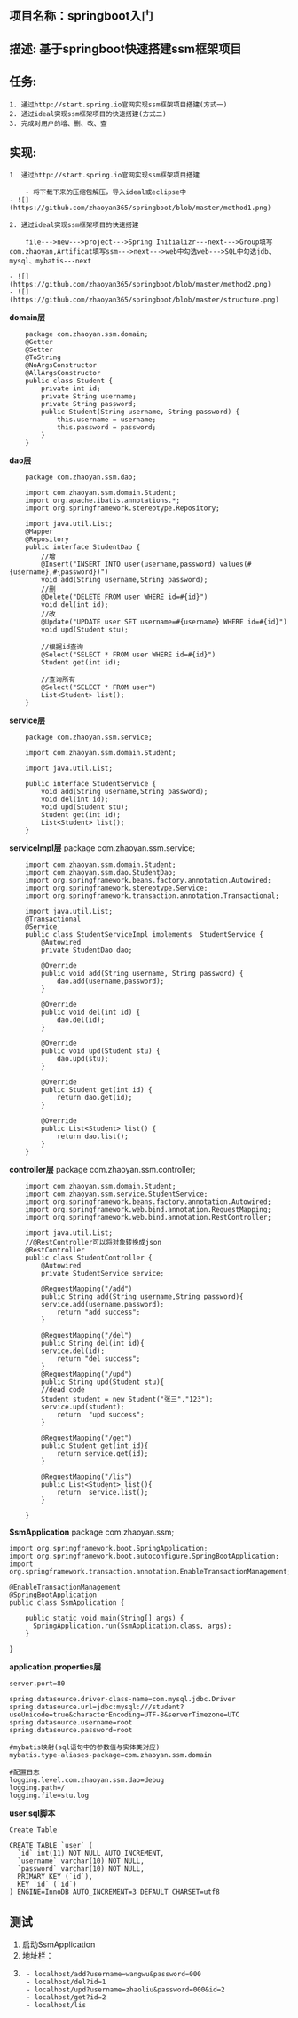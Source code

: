 ## 项目名称：springboot入门 ##
## 描述: 基于springboot快速搭建ssm框架项目 ##
## 任务: ##
	1. 通过http://start.spring.io官网实现ssm框架项目搭建(方式一)
	2. 通过ideal实现ssm框架项目的快速搭建(方式二)
	3. 完成对用户的增、删、改、查
## 实现: ##
	1  通过http://start.spring.io官网实现ssm框架项目搭建

		- 将下载下来的压缩包解压，导入ideal或eclipse中
	- ![](https://github.com/zhaoyan365/springboot/blob/master/method1.png)

 	2. 通过ideal实现ssm框架项目的快速搭建
	 	
		file--->new--->project--->Spring Initializr---next--->Group填写com.zhaoyan,Artificat填写ssm--->next--->web中勾选web--->SQL中勾选jdb、mysql、mybatis---next

  	- ![](https://github.com/zhaoyan365/springboot/blob/master/method2.png)
  	- ![](https://github.com/zhaoyan365/springboot/blob/master/structure.png)
  	
	


**domain层**

		package com.zhaoyan.ssm.domain;
		@Getter
		@Setter
		@ToString
		@NoArgsConstructor
		@AllArgsConstructor
		public class Student {
			private int id;
			private String username;
			private String password;
			public Student(String username, String password) {
				this.username = username;
				this.password = password;
			}
		}


**dao层**

		package com.zhaoyan.ssm.dao;

		import com.zhaoyan.ssm.domain.Student;
		import org.apache.ibatis.annotations.*;
		import org.springframework.stereotype.Repository;
		
		import java.util.List;
		@Mapper
		@Repository
		public interface StudentDao {
		    //增
		    @Insert("INSERT INTO user(username,password) values(#{username},#{password})")
		    void add(String username,String password);
		    //删
		    @Delete("DELETE FROM user WHERE id=#{id}")
		    void del(int id);
		    //改
		    @Update("UPDATE user SET username=#{username} WHERE id=#{id}")
		    void upd(Student stu);
		
		    //根据id查询
		    @Select("SELECT * FROM user WHERE id=#{id}")
		    Student get(int id);
		
		    //查询所有
		    @Select("SELECT * FROM user")
		    List<Student> list();
		}

**service层**

		package com.zhaoyan.ssm.service;
		
		import com.zhaoyan.ssm.domain.Student;
		
		import java.util.List;
		
		public interface StudentService {
			void add(String username,String password);
			void del(int id);
			void upd(Student stu);
			Student get(int id);
			List<Student> list();
		}

**serviceImpl层**
		package com.zhaoyan.ssm.service;
		
		import com.zhaoyan.ssm.domain.Student;
		import com.zhaoyan.ssm.dao.StudentDao;
		import org.springframework.beans.factory.annotation.Autowired;
		import org.springframework.stereotype.Service;
		import org.springframework.transaction.annotation.Transactional;
		
		import java.util.List;
		@Transactional
		@Service
		public class StudentServiceImpl implements  StudentService {
			@Autowired
			private StudentDao dao;
			
			@Override
			public void add(String username, String password) {
				dao.add(username,password);
			}
			
			@Override
			public void del(int id) {
				dao.del(id);
			}
			
			@Override
			public void upd(Student stu) {
				dao.upd(stu);
			}
			
			@Override
			public Student get(int id) {
				return dao.get(id);
			}
			
			@Override
			public List<Student> list() {
				return dao.list();
			}
		}

**controller层**
		package com.zhaoyan.ssm.controller;
		
		import com.zhaoyan.ssm.domain.Student;
		import com.zhaoyan.ssm.service.StudentService;
		import org.springframework.beans.factory.annotation.Autowired;
		import org.springframework.web.bind.annotation.RequestMapping;
		import org.springframework.web.bind.annotation.RestController;
		
		import java.util.List;
		//@RestController可以将对象转换成json
		@RestController
		public class StudentController {
			@Autowired
			private StudentService service;
			
			@RequestMapping("/add")
			public String add(String username,String password){
			service.add(username,password);
				return "add success";
			}
			
			@RequestMapping("/del")
			public String del(int id){
			service.del(id);
				return "del success";
			}
			@RequestMapping("/upd")
			public String upd(Student stu){
			//dead code
			Student student = new Student("张三","123");
			service.upd(student);
				return  "upd success";
			}
			
			@RequestMapping("/get")
			public Student get(int id){
				return service.get(id);
			}
			
			@RequestMapping("/lis")
			public List<Student> list(){
				return  service.list();
			}
		
		}


**SsmApplication**
    package com.zhaoyan.ssm;
    
    import org.springframework.boot.SpringApplication;
    import org.springframework.boot.autoconfigure.SpringBootApplication;
    import org.springframework.transaction.annotation.EnableTransactionManagement;
    
    @EnableTransactionManagement
    @SpringBootApplication
    public class SsmApplication {
    
	    public static void main(String[] args) {
	  	  SpringApplication.run(SsmApplication.class, args);
	    }
    
    }


**application.properties层**
    
    server.port=80
    
    spring.datasource.driver-class-name=com.mysql.jdbc.Driver
    spring.datasource.url=jdbc:mysql:///student?useUnicode=true&characterEncoding=UTF-8&serverTimezone=UTC
    spring.datasource.username=root
    spring.datasource.password=root
    
    #mybatis映射(sql语句中的参数值与实体类对应)
    mybatis.type-aliases-package=com.zhaoyan.ssm.domain
    
    #配置日志
    logging.level.com.zhaoyan.ssm.dao=debug
    logging.path=/
    logging.file=stu.log


**user.sql脚本**
    
    Create Table
    
    CREATE TABLE `user` (
      `id` int(11) NOT NULL AUTO_INCREMENT,
      `username` varchar(10) NOT NULL,
      `password` varchar(10) NOT NULL,
      PRIMARY KEY (`id`),
      KEY `id` (`id`)
    ) ENGINE=InnoDB AUTO_INCREMENT=3 DEFAULT CHARSET=utf8

## 测试 ##
	
1. 启动SsmApplication
2. 地址栏：
3. 
		- localhost/add?username=wangwu&password=000 
 		- localhost/del?id=1
 		- localhost/upd?username=zhaoliu&password=000&id=2
 		- localhost/get?id=2
 		- localhost/lis
			
